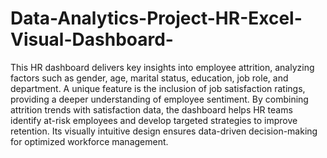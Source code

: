 # Data-Analytics-Project-HR-Excel-Visual-Dashboard-


This HR dashboard delivers key insights into employee attrition, analyzing factors such as gender, age, marital status, education, job role, and department. A unique feature is the inclusion of job satisfaction ratings, providing a deeper understanding of employee sentiment. By combining attrition trends with satisfaction data, the dashboard helps HR teams identify at-risk employees and develop targeted strategies to improve retention. Its visually intuitive design ensures data-driven decision-making for optimized workforce management.


